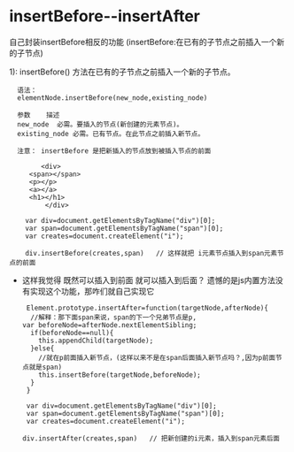 # insertBefore--insertAfter
自己封装insertBefore相反的功能   (insertBefore:在已有的子节点之前插入一个新的子节点)




1): insertBefore() 方法在已有的子节点之前插入一个新的子节点。

      语法：
      elementNode.insertBefore(new_node,existing_node)
      
      参数	描述
      new_node	必需。要插入的节点(新创建的元素节点)。
      existing_node	必需。已有节点。在此节点之前插入新节点。

      注意： insertBefore 是把新插入的节点放到被插入节点的前面
      
            <div>
		 <span></span>
		 <p></p>
		 <a></a>
		 <h1></h1>
             </div>
        
        var div=document.getElementsByTagName("div")[0];
        var span=document.getElementsByTagName("span")[0];
        var creates=document.createElement("i");

        div.insertBefore(creates,span)   // 这样就把 i元素节点插入到span元素节点的前面
     
     
  * 这样我觉得 既然可以插入到前面 就可以插入到后面？ 遗憾的是js内置方法没有实现这个功能，那咋们就自己实现它
 

	     Element.prototype.insertAfter=function(targetNode,afterNode){ 
	      //解释：那下面span来说，span的下一个兄弟节点是p,
		var beforeNode=afterNode.nextElementSibling;
		  if(beforeNode==null){
			this.appendChild(targetNode);
		  }else{
		    //就在p前面插入新节点，(这样以来不是在span后面插入新节点吗？,因为p前面节点就是span)
			this.insertBefore(targetNode,beforeNode);
		  }
	     }

	     var div=document.getElementsByTagName("div")[0];
	     var span=document.getElementsByTagName("span")[0];
	     var creates=document.createElement("i");

	    div.insertAfter(creates,span)   // 把新创建的i元素，插入到span元素后面

     
     
     
     
     
     
     
     
     
     





